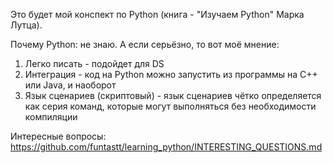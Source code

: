 Это будет мой конспект по Python (книга - "Изучаем Python" Марка Лутца).

Почему Python:
не знаю. А если серьёзно, то вот моё мнение:
1. Легко писать - подойдет для DS 
2. Интеграция - код на Python можно запустить из программы на С++ или Java, и наоборот
3. Язык сценариев (скриптовый) - язык сценариев чётко определяется как серия команд, которые могут выполняться без необходимости компиляции 

Интересные вопросы: https://github.com/funtastt/learning_python/INTERESTING_QUESTIONS.md